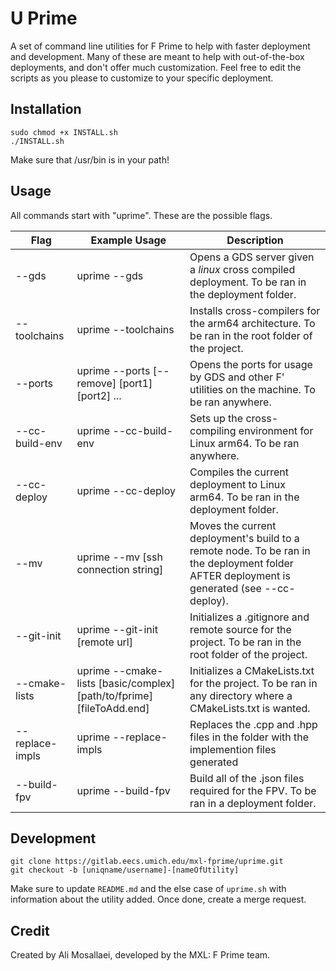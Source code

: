 # U Prime

A set of command line utilities for F Prime to help with faster deployment and development. Many of these are meant to help with out-of-the-box deployments, and don't offer much customization. Feel free to edit the scripts as you please to customize to your specific deployment.

## Installation

```
sudo chmod +x INSTALL.sh
./INSTALL.sh
```

Make sure that /usr/bin is in your path!

## Usage

All commands start with "uprime". These are the possible flags.

| Flag | Example Usage | Description |
| ---- | ------------- | ----------- |
| --gds | uprime --gds   | Opens a GDS server given a *linux* cross compiled deployment. To be ran in the deployment folder.            |
| --toolchains | uprime --toolchains | Installs cross-compilers for the arm64 architecture. To be ran in the root folder of the project. |
| --ports | uprime --ports [--remove] [port1] [port2] ... | Opens the ports for usage by GDS and other F' utilities on the machine. To be ran anywhere. |
| --cc-build-env | uprime --cc-build-env | Sets up the cross-compiling environment for Linux arm64. To be ran anywhere. |
| --cc-deploy | uprime --cc-deploy | Compiles the current deployment to Linux arm64. To be ran in the deployment folder. |
| --mv | uprime --mv [ssh connection string] | Moves the current deployment's build to a remote node. To be ran in the deployment folder AFTER deployment is generated (see --cc-deploy). |
| --git-init | uprime --git-init [remote url] | Initializes a .gitignore and remote source for the project. To be ran in the root folder of the project. |
| --cmake-lists | uprime --cmake-lists [basic/complex] [path/to/fprime] [fileToAdd.end] | Initializes a CMakeLists.txt for the project. To be ran in any directory where a CMakeLists.txt is wanted. |
| --replace-impls | uprime --replace-impls | Replaces the .cpp and .hpp files in the folder with the implemention files generated |
| --build-fpv | uprime --build-fpv | Build all of the .json files required for the FPV. To be ran in a deployment folder.|

## Development

```
git clone https://gitlab.eecs.umich.edu/mxl-fprime/uprime.git
git checkout -b [uniqname/username]-[nameOfUtility]
```

Make sure to update `README.md` and the else case of `uprime.sh` with information about the utility added. Once done, create a merge request.

## Credit

Created by Ali Mosallaei, developed by the MXL: F Prime team.
